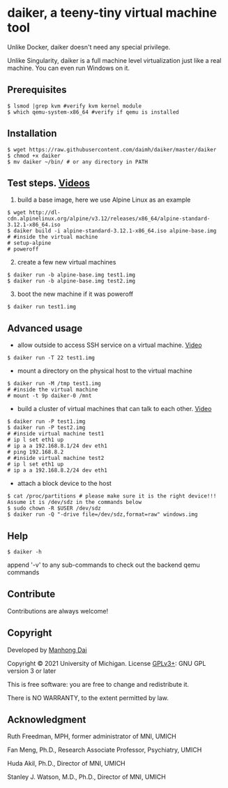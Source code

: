 # daiker, a teeny-tiny virtual machine tool

Unlike Docker, daiker doesn't need any special privilege.

Unlike Singularity, daiker is a full machine level virtualization just like a real machine. You can even run Windows on it.

## Prerequisites
```
$ lsmod |grep kvm #verify kvm kernel module
$ which qemu-system-x86_64 #verify if qemu is installed
```

## Installation
```
$ wget https://raw.githubusercontent.com/daimh/daiker/master/daiker
$ chmod +x daiker
$ mv daiker ~/bin/ # or any directory in PATH
```

## Test steps. [Videos](https://www.youtube.com/watch?v=nG_ql6Mptmo&list=PLcUreuc9RezIrppGh-AEYfV-FOdcE5RHY)

1. build a base image, here we use Alpine Linux as an example
```
$ wget http://dl-cdn.alpinelinux.org/alpine/v3.12/releases/x86_64/alpine-standard-3.12.1-x86_64.iso
$ daiker build -i alpine-standard-3.12.1-x86_64.iso alpine-base.img 
# #inside the virtual machine
# setup-alpine
# poweroff
```
2. create a few new virtual machines
```
$ daiker run -b alpine-base.img test1.img 
$ daiker run -b alpine-base.img test2.img 
```
3. boot the new machine if it was poweroff
```
$ daiker run test1.img 
```

## Advanced usage
* allow outside to access SSH service on a virtual machine. [Video](https://youtu.be/lhzlTCWviHo)
```
$ daiker run -T 22 test1.img
```
* mount a directory on the physical host to the virtual machine
```
$ daiker run -M /tmp test1.img 
# #inside the virtual machine
# mount -t 9p daiker-0 /mnt
```
* build a cluster of virtual machines that can talk to each other. [Video](https://youtu.be/nuahSihAbno)
```
$ daiker run -P test1.img
$ daiker run -P test2.img 
# #inside virtual machine test1
# ip l set eth1 up
# ip a a 192.168.8.1/24 dev eth1
# ping 192.168.8.2
# #inside virtual machine test2
# ip l set eth1 up
# ip a a 192.168.8.2/24 dev eth1
```
* attach a block device to the host
```
$ cat /proc/partitions # please make sure it is the right device!!! Assume it is /dev/sdz in the commands below
$ sudo chown -R $USER /dev/sdz
$ daiker run -Q "-drive file=/dev/sdz,format=raw" windows.img
```

## Help
```
$ daiker -h
```
append '-v' to any sub-commands to check out the backend qemu commands

## Contribute

Contributions are always welcome!

## Copyright

Developed by [Manhong Dai](mailto:daimh@umich.edu)

Copyright © 2021 University of Michigan. License [GPLv3+](https://gnu.org/licenses/gpl.html): GNU GPL version 3 or later 

This is free software: you are free to change and redistribute it.

There is NO WARRANTY, to the extent permitted by law.

## Acknowledgment

Ruth Freedman, MPH, former administrator of MNI, UMICH

Fan Meng, Ph.D., Research Associate Professor, Psychiatry, UMICH

Huda Akil, Ph.D., Director of MNI, UMICH

Stanley J. Watson, M.D., Ph.D., Director of MNI, UMICH
